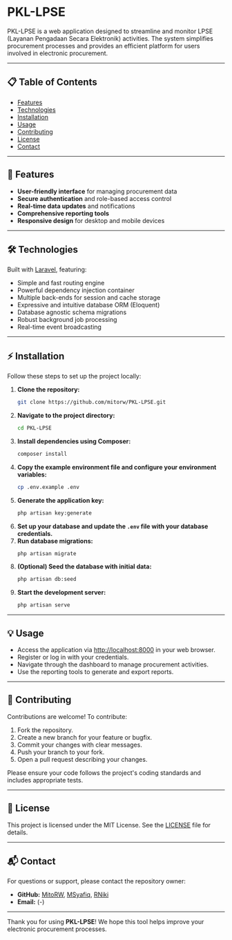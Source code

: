 # PKL-LPSE

PKL-LPSE is a web application designed to streamline and monitor LPSE (Layanan Pengadaan Secara Elektronik) activities. The system simplifies procurement processes and provides an efficient platform for users involved in electronic procurement.

---

## 📋 Table of Contents

- [Features](#features)
- [Technologies](#technologies)
- [Installation](#installation)
- [Usage](#usage)
- [Contributing](#contributing)
- [License](#license)
- [Contact](#contact)

---

## 🚀 Features

- **User-friendly interface** for managing procurement data
- **Secure authentication** and role-based access control
- **Real-time data updates** and notifications
- **Comprehensive reporting tools**
- **Responsive design** for desktop and mobile devices

---

## 🛠 Technologies

Built with [Laravel](https://laravel.com/), featuring:

- Simple and fast routing engine
- Powerful dependency injection container
- Multiple back-ends for session and cache storage
- Expressive and intuitive database ORM (Eloquent)
- Database agnostic schema migrations
- Robust background job processing
- Real-time event broadcasting

---

## ⚡ Installation

Follow these steps to set up the project locally:

1. **Clone the repository:**
    ```bash
    git clone https://github.com/mitorw/PKL-LPSE.git
    ```
2. **Navigate to the project directory:**
    ```bash
    cd PKL-LPSE
    ```
3. **Install dependencies using Composer:**
    ```bash
    composer install
    ```
4. **Copy the example environment file and configure your environment variables:**
    ```bash
    cp .env.example .env
    ```
5. **Generate the application key:**
    ```bash
    php artisan key:generate
    ```
6. **Set up your database and update the `.env` file with your database credentials.**
7. **Run database migrations:**
    ```bash
    php artisan migrate
    ```
8. **(Optional) Seed the database with initial data:**
    ```bash
    php artisan db:seed
    ```
9. **Start the development server:**
    ```bash
    php artisan serve
    ```

---

## 💡 Usage

- Access the application via [http://localhost:8000](http://localhost:8000) in your web browser.
- Register or log in with your credentials.
- Navigate through the dashboard to manage procurement activities.
- Use the reporting tools to generate and export reports.

---

## 🤝 Contributing

Contributions are welcome! To contribute:

1. Fork the repository.
2. Create a new branch for your feature or bugfix.
3. Commit your changes with clear messages.
4. Push your branch to your fork.
5. Open a pull request describing your changes.

Please ensure your code follows the project's coding standards and includes appropriate tests.

---

## 📄 License

This project is licensed under the MIT License. See the [LICENSE](LICENSE) file for details.

---

## 📬 Contact

For questions or support, please contact the repository owner:

- **GitHub:** [MitoRW](https://github.com/mitorw),  [MSyafiq](https://github.com/masfiq28),  [RNiki](https://github.com/Botakmengkilap)
- **Email:** (-)

---

Thank you for using **PKL-LPSE**! We hope this tool helps improve your electronic procurement processes.

